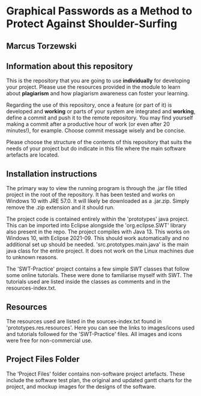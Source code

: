 # Graphical Passwords as a Method to Protect Against Shoulder-Surfing

## Marcus Torzewski

## Information about this repository

This is the repository that you are going to use **individually** for developing your project. Please use the resources provided in the module to learn about **plagiarism** and how plagiarism awareness can foster your learning.

Regarding the use of this repository, once a feature (or part of it) is developed and **working** or parts of your system are integrated and **working**, define a commit and push it to the remote repository. You may find yourself making a commit after a productive hour of work (or even after 20 minutes!), for example. Choose commit message wisely and be concise.

Please choose the structure of the contents of this repository that suits the needs of your project but do indicate in this file where the main software artefacts are located.

## Installation instructions

The primary way to view the running program is through the .jar file titled project in the root of the repository. It has been tested and works on Windows 10 with JRE 57.0. It will likely be downloaded as a .jar.zip. Simply remove the .zip extension and it should run.

The project code is contained entirely within the 'prototypes' java project. This can be imported into Eclipse alongside the 'org.eclipse.SWT' library also present in the repo. The project compiles with Java 13. This works on Windows 10, with Eclipse 2021-09. This should work automatically and no additional set up should be needed. 'src.prototypes.main.java' is the main java class for the entire project. It does not work on the Linux machines due to unknown reasons.

The 'SWT-Practice' project contains a few simple SWT classes that follow some online tutorials. These were done to familiarise myself with SWT. The tutorials used are listed inside the classes as comments and in the resources-index.txt.

## Resources

The resources used are listed in the sources-index.txt found in 'prototypes.res.resources'. Here you can see the links to images/icons used and tutorials followed for the 'SWT-Practice' files. All images and icons were free for non-commercial use.

## Project Files Folder

The 'Project Files' folder contains non-software project artefacts. These include the software test plan, the original and updated gantt charts for the project, and mockup images for the designs of the software.
